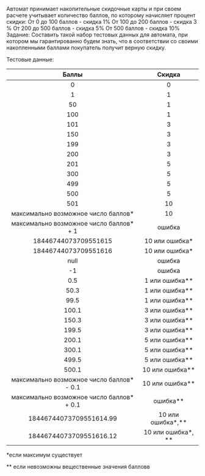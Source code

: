 Автомат принимает накопительные скидочные карты и при своем расчете учитывает количество баллов, по которому начисляет процент скидки: От 0 до 100 баллов - скидка 1% От 100 до 200 баллов - скидка 3 % От 200 до 500 баллов - скидка 5% От 500 баллов - скидка 10% Задание: Составить такой набор тестовых данных для автомата, при котором мы гарантированно будем знать, что в соответствии со своими накопленными баллами покупатель получит верную скидку.

Тестовые данные:

| Баллы | Скидка |
|:---:|:---:|
| 0 | 0  |
| 1  | 1  |
| 50 | 1 |
| 100  |  1 |
| 101  |  3 |
| 150 | 3 |
| 199  |  3 |
| 200  |  3 |
| 201 | 5 |
| 300 | 5 |
| 499 | 5 |
| 500  |  5 |
| 501  |  10 |
| максимально возможное число баллов* | 10 |
| максимально возможное число баллов* + 1 | ошибка |
| 18446744073709551615  |  10 или ошибка*|
| 18446744073709551616  |  10 или ошибка*|
|  null  |  ошибка |
| -1 | ошибка |
| 0.5 | 1 или ошибка**|
| 50.3 | 1 или ошибка**|
| 99.5 | 1 или ошибка**|
| 100.1 | 3 или ошибка**|
| 150.3 | 3 или ошибка**|
| 199.5 | 3 или ошибка**|
| 200.1 | 5 или ошибка**|
| 300.1 | 5 или ошибка**|
| 499.5 | 5 или ошибка**|
| 500.1 | 10 или ошибка**|
| максимально возможное число баллов* - 0.1 | 10 или ошибка**|
| максимально возможное число баллов* + 0.1 | ошибка**|
| 18446744073709551614.99  |  10 или ошибка*,** |
| 18446744073709551616.12  |  10 или ошибка*, ** |

*если максимум существует

** если невозможны вещественные значения балловв